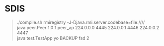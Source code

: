 # SDIS

> ./compile.sh
> rmiregistry -J-Djava.rmi.server.codebase=file:///<path-to-module>/</br>
> java peer.Peer 1.0 1 peer_ap 224.0.0.0 4445 224.0.0.1 4446 224.0.0.2 4447</br>
> java test.TestApp yo BACKUP fsd 2</br>
